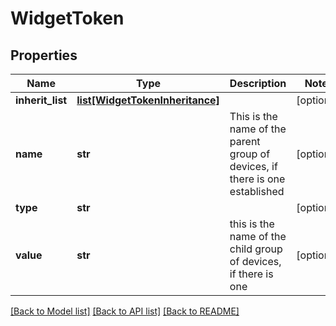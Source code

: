 # WidgetToken

## Properties
Name | Type | Description | Notes
------------ | ------------- | ------------- | -------------
**inherit_list** | [**list[WidgetTokenInheritance]**](WidgetTokenInheritance.md) |  | [optional] 
**name** | **str** | This is the name of the parent group of devices, if there is one established | [optional] 
**type** | **str** |  | [optional] 
**value** | **str** | this is the name of the child group of devices, if there is one | [optional] 

[[Back to Model list]](../README.md#documentation-for-models) [[Back to API list]](../README.md#documentation-for-api-endpoints) [[Back to README]](../README.md)


